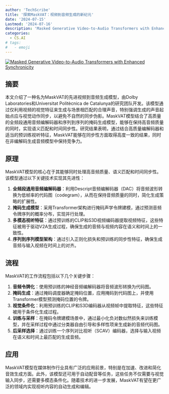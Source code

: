 ```yaml
---
author: 'TechScribe'
title: '探索MaskVAT：视频到音频生成的新纪元'
date: '2024-07-15'
Lastmod: '2024-07-16'
description: 'Masked Generative Video-to-Audio Transformers with Enhanced Synchronicity'
categories:
  - CS.AI
# tags:
#   - emoji
---
```


[![Masked Generative Video-to-Audio Transformers with Enhanced Synchronicity](https://arxiv-research-1301205113.cos.ap-guangzhou.myqcloud.com/images/2407.10387v1.pdf_0.jpg)](https://arxiv.org/abs/2407.10387v1)

## 摘要

本文介绍了一种名为MaskVAT的先进视频到音频生成模型，由Dolby Laboratories和Universitat Politècnica de Catalunya的研究团队开发。该模型通过仅利用视频的视觉特征来生成与场景相匹配的合理声音，特别强调生成的声音起始点应与视觉动作同步，以避免不自然的同步伪影。MaskVAT模型结合了高质量的全频段通用音频编解码器和序列到序列的掩码生成模型，能够在保持高音频质量的同时，实现语义匹配和时间同步性。研究结果表明，通过结合高质量编解码器和适当的预训练视听特征，MaskVAT能够在同步性方面取得高度一致的结果，同时在非编解码生成音频模型中保持竞争力。<!--more-->

## 原理

MaskVAT模型的核心在于其能够同时处理高音频质量、语义匹配和时间同步性。该模型通过以下关键技术实现其先进性：
1. **全频段通用音频编解码器**：利用Descript音频编解码器（DAC）将音频波形转换为低帧率的代码图（codegram），从而在保持音频质量的同时，简化生成策略的扩展性。
2. **掩码生成模型**：采用Transformer架构进行掩码声学令牌建模，通过预测音频令牌序列的概率分布，实现并行处理。
3. **多模态视听特征**：通过预训练的CLIP和S3D视频编码器提取视频特征，这些特征被用于驱动V2A生成过程，确保生成的音频与视频内容在语义和时间上的一致性。
4. **序列到序列模型架构**：通过引入正则化损失和预训练的同步性特征，确保生成音频与输入视频在时间上的对齐。

## 流程

MaskVAT的工作流程包括以下几个关键步骤：
1. **音频令牌化**：使用预训练的神经音频编解码器将音频波形转换为代码图。
2. **掩码生成**：通过掩码调度器确定掩码位置，应用掩码到代码图上，并使用Transformer模型预测掩码位置的令牌。
3. **视觉条件化**：利用预训练的CLIP和S3D编码器从视频帧中提取特征，这些特征被用于条件化生成过程。
4. **训练与采样**：在掩码令牌建模场景中，通过最小化负对数似然损失来训练模型，并在采样过程中通过分类器自由引导和多样性项来生成新的音频代码图。
5. **后采样选择**：通过训练一个序列对比视听（SCAV）编码器，选择与输入视频在语义和时间上最匹配的生成音频。

## 应用

MaskVAT模型在媒体制作行业具有广泛的应用前景，特别是在加速、改进和简化音效生成方面。此外，该模型还可用于自动配音等任务，这些任务不仅需要与视觉输入同步，还需要多模态条件化。随着技术的进一步发展，MaskVAT有望在更广泛的领域内实现视听内容的自动生成和编辑。